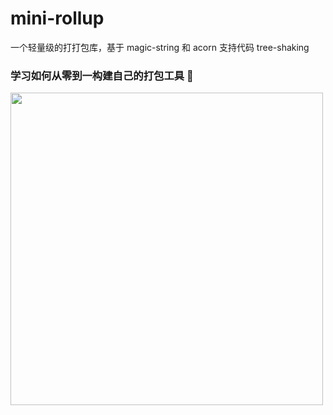# mini-rollup

一个轻量级的打打包库，基于 magic-string 和 acorn 支持代码 tree-shaking

### 学习如何从零到一构建自己的打包工具 🔧

<img src="https://github.com/1024shao/mini-rollup/assets/images/rollup-work.png" style="width:500px;" />
